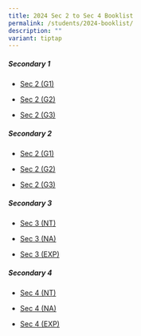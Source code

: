 ```yaml
---
title: 2024 Sec 2 to Sec 4 Booklist
permalink: /students/2024-booklist/
description: ""
variant: tiptap
---
```

<h5>Secondary 1</h5><ul data-tight="true" class="tight"><li><p><a href="/files/Students/2024%20Booklist/S2%20(G1).pdf" rel="noopener noreferrer nofollow" target="_blank">Sec 2 (G1)</a></p></li><li><p><a href="/files/Students/2024%20Booklist/S2%20(G2).pdf" rel="noopener noreferrer nofollow" target="_blank">Sec 2 (G2)</a></p></li><li><p><a href="/files/Students/2024%20Booklist/S2%20(G3).pdf" rel="noopener noreferrer nofollow" target="_blank">Sec 2 (G3)</a></p></li></ul><p></p><h5>Secondary 2</h5><ul data-tight="true" class="tight"><li><p><a href="/files/Students/2024%20Booklist/S2%20(G1).pdf" rel="noopener noreferrer nofollow" target="_blank">Sec 2 (G1)</a></p></li><li><p><a href="/files/Students/2024%20Booklist/S2%20(G2).pdf" rel="noopener noreferrer nofollow" target="_blank">Sec 2 (G2)</a></p></li><li><p><a href="/files/Students/2024%20Booklist/S2%20(G3).pdf" rel="noopener noreferrer nofollow" target="_blank">Sec 2 (G3)</a></p></li></ul><h5>Secondary 3</h5><ul data-tight="true" class="tight"><li><p><a href="/files/Students/2024%20Booklist/S3%20(NT).pdf" rel="noopener noreferrer nofollow" target="_blank">Sec 3 (NT)</a></p></li><li><p><a href="/files/Students/2024%20Booklist/S3%20(NA).pdf" rel="noopener noreferrer nofollow" target="_blank">Sec 3 (NA)</a></p></li><li><p><a href="/files/Students/2024%20Booklist/S3%20(EXP).pdf" rel="noopener noreferrer nofollow" target="_blank">Sec 3 (EXP)</a></p></li></ul><h5>Secondary 4</h5><ul data-tight="true" class="tight"><li><p><a href="/files/Students/2024%20Booklist/S4%20(NT).pdf" rel="noopener noreferrer nofollow" target="_blank">Sec 4 (NT)</a></p></li><li><p><a href="/files/Students/2024%20Booklist/S4%20(NA).pdf" rel="noopener noreferrer nofollow" target="_blank">Sec 4 (NA)</a></p></li><li><p><a href="/files/Students/2024%20Booklist/S4%20(EXP).pdf" rel="noopener noreferrer nofollow" target="_blank">Sec 4 (EXP)</a></p></li></ul><p></p>